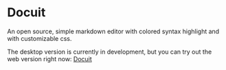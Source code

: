 # Docuit
An open source, simple markdown editor with colored syntax highlight and with customizable css.

The desktop version is currently in development, but you can try out the web version right now: [Docuit](www.stephenmiller.hu/Docuit)
